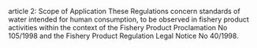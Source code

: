article 2: Scope of Application
These Regulations concern standards of water intended for human consumption, to be observed in fishery product activities within the context of the Fishery Product Proclamation No 105&#x2F;1998 and the Fishery Product Regulation Legal Notice No 40&#x2F;1998.
<ul>
</ul>